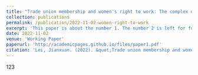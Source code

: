 ```yaml
---
title: "Trade union membership and women's right to work: The complex dynamics between gender, labor, and politics in Europe"
collection: publications
permalink: /publication/2022-11-02-women-right-to-work
excerpt: 'This paper is about the number 1. The number 2 is left for future work.'
date: 2022-11-02
venue: 'Working Paper'
paperurl: 'http://academicpages.github.io/files/paper1.pdf'
citation: 'Lei, Jianxuan. (2022). &quot;Trade union membership and women's right to work: The complex dynamics between gender, labor, and politics in Europe&quot; <i>Working Paper</i>.'
---
```

123
